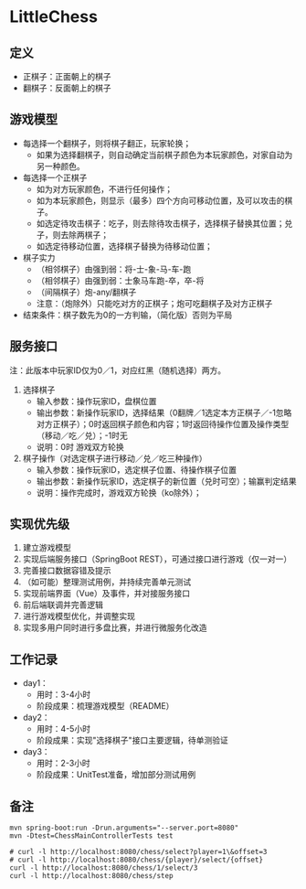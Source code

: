 # LittleChess

## 定义
- 正棋子：正面朝上的棋子
- 翻棋子：反面朝上的棋子

## 游戏模型
- 每选择一个翻棋子，则将棋子翻正，玩家轮换；
    - 如果为选择翻棋子，则自动确定当前棋子颜色为本玩家颜色，对家自动为另一种颜色。
- 每选择一个正棋子
    - 如为对方玩家颜色，不进行任何操作；
    - 如为本玩家颜色，则显示（最多）四个方向可移动位置，及可以攻击的棋子。
    - 如选定待攻击棋子：吃子，则去除待攻击棋子，选择棋子替换其位置；兑子，则去除两棋子；
    - 如选定待移动位置，选择棋子替换为待移动位置；
- 棋子实力
    - （相邻棋子）由强到弱：将-士-象-马-车-跑
    - （相邻棋子）由强到弱：士象马车跑-卒，卒-将
    - （间隔棋子）炮-any/翻棋子
    - 注意：（炮除外）只能吃对方的正棋子；炮可吃翻棋子及对方正棋子
- 结束条件：棋子数先为0的一方判输，（简化版）否则为平局

## 服务接口
注：此版本中玩家ID仅为0／1，对应红黑（随机选择）两方。
1. 选择棋子
    - 输入参数：操作玩家ID，盘棋位置
    - 输出参数：新操作玩家ID，选择结果（0翻牌／1选定本方正棋子／-1忽略对方正棋子）；0时返回棋子颜色和内容；1时返回待操作位置及操作类型（移动／吃／兑）；-1时无
    - 说明：0时 游戏双方轮换
1. 棋子操作（对选定棋子进行移动／兑／吃三种操作）
    - 输入参数：操作玩家ID，选定棋子位置、待操作棋子位置
    - 输出参数：新操作玩家ID，选定棋子的新位置（兑时可空）；输赢判定结果
    - 说明：操作完成时，游戏双方轮换（ko除外）；

## 实现优先级
1. 建立游戏模型
1. 实现后端服务接口（SpringBoot REST），可通过接口进行游戏（仅一对一）
1. 完善接口数据容错及提示
1. （如可能）整理测试用例，并持续完善单元测试
1. 实现前端界面（Vue）及事件，并对接服务接口
1. 前后端联调并完善逻辑
1. 进行游戏模型优化，并调整实现
1. 实现多用户同时进行多盘比赛，并进行微服务化改造

## 工作记录
- day1：
    - 用时：3-4小时
    - 阶段成果：梳理游戏模型（README）
 - day2：
    - 用时：4-5小时
    - 阶段成果：实现"选择棋子"接口主要逻辑，待单测验证
 - day3：
    - 用时：2-3小时
    - 阶段成果：UnitTest准备，增加部分测试用例
    
## 备注
~~~
mvn spring-boot:run -Drun.arguments="--server.port=8080"
mvn -Dtest=ChessMainControllerTests test

# curl -l http://localhost:8080/chess/select?player=1\&offset=3
# curl -l http://localhost:8080/chess/{player}/select/{offset}
curl -l http://localhost:8080/chess/1/select/3
curl -l http://localhost:8080/chess/step
~~~
